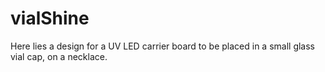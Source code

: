 # vialShine
Here lies a design for a UV LED carrier board to be placed in a small glass vial cap, on a necklace.
